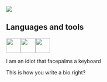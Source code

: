 <img align="center" src="https://github-readme-stats.vercel.app/api?username=tracer755&theme=highcontrast" />

## Languages and tools
<a href="https://learn.microsoft.com/en-us/dotnet/csharp/" target="_blank"><img width="40" height="40" src="https://cdn.worldvectorlogo.com/logos/c--4.svg" /></a><a href="https://nodejs.org/en/" target="_blank"><img width="40" height="40" src="https://www.vectorlogo.zone/logos/nodejs/nodejs-icon.svg" /></a><a href="https://www.python.org/" target="_blank"><img width="40" height="40" src="https://upload.wikimedia.org/wikipedia/commons/c/c3/Python-logo-notext.svg" /></a>

I am an idiot that facepalms a keyboard

This is how you write a bio right?
